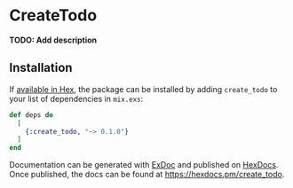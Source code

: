 # CreateTodo

**TODO: Add description**

## Installation

If [available in Hex](https://hex.pm/docs/publish), the package can be installed
by adding `create_todo` to your list of dependencies in `mix.exs`:

```elixir
def deps do
  [
    {:create_todo, "~> 0.1.0"}
  ]
end
```

Documentation can be generated with [ExDoc](https://github.com/elixir-lang/ex_doc)
and published on [HexDocs](https://hexdocs.pm). Once published, the docs can
be found at <https://hexdocs.pm/create_todo>.

